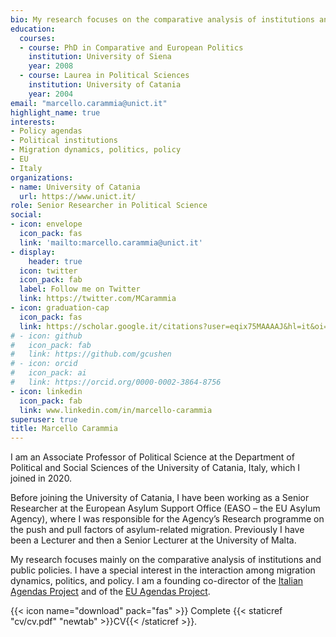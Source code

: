 ```yaml
---
bio: My research focuses on the comparative analysis of institutions and public policies, with special interest in the interaction between migration dynamics, politics, and policy.
education:
  courses:
  - course: PhD in Comparative and European Politics
    institution: University of Siena
    year: 2008
  - course: Laurea in Political Sciences
    institution: University of Catania
    year: 2004
email: "marcello.carammia@unict.it"
highlight_name: true
interests:
- Policy agendas
- Political institutions
- Migration dynamics, politics, policy
- EU
- Italy
organizations:
- name: University of Catania
  url: https://www.unict.it/
role: Senior Researcher in Political Science
social:
- icon: envelope
  icon_pack: fas
  link: 'mailto:marcello.carammia@unict.it'
- display:
    header: true
  icon: twitter
  icon_pack: fab
  label: Follow me on Twitter
  link: https://twitter.com/MCarammia
- icon: graduation-cap
  icon_pack: fas
  link: https://scholar.google.it/citations?user=eqix75MAAAAJ&hl=it&oi=ao
# - icon: github
#   icon_pack: fab
#   link: https://github.com/gcushen
# - icon: orcid
#   icon_pack: ai
#   link: https://orcid.org/0000-0002-3864-8756
- icon: linkedin
  icon_pack: fab
  link: www.linkedin.com/in/marcello-carammia
superuser: true
title: Marcello Carammia
---
```


I am an Associate Professor of Political Science at the Department of Political and Social Sciences of the University of Catania, Italy, which I joined in 2020.

Before joining the University of Catania, I have been working as a Senior Researcher at the European Asylum Support Office (EASO – the EU Asylum Agency), where I was responsible for the Agency’s Research programme on the push and pull factors of asylum-related migration. Previously I have been a Lecturer and then a Senior Lecturer at the University of Malta.

My research focuses mainly on the comparative analysis of institutions and public policies. I have a special interest in the interaction among migration dynamics, politics, and policy. I am a founding co-director of the [Italian Agendas Project](http://www.comparativeagendas.net/italy) and of the [EU Agendas Project](http://www.comparativeagendas.net/eu).

{{< icon name="download" pack="fas" >}} Complete {{< staticref "cv/cv.pdf" "newtab" >}}CV{{< /staticref >}}.
